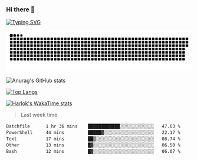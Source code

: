 ### Hi there 👋

<!--
**wray-le/wray-lee* is a ✨ _special_ ✨ repository because its `README.md` (this file) appears on your GitHub profile.

Here are some ideas to get you started:

- 🔭 I’m currently working on ...
- 🌱 I’m currently learning ...
- 👯 I’m looking to collaborate on ...
- 🤔 I’m looking for help with ...
- 💬 Ask me about ...
- 📫 How to reach me: ...
- 😄 Pronouns: ...
- ⚡ Fun fact: ...
-->
[![Typing SVG](https://readme-typing-svg.herokuapp.com?color=91BEF0&vCenter=true&lines=This+is+Wray's+profile;A+noob+developer)](https://git.io/typing-svg)

<p align="center"><a href=#><img src="image/contributions.svg"></a></p>  

![Anurag's GitHub stats](https://github-readme-stats.vercel.app/api?username=wray-lee&show_icons=true&theme=tokyonight)


[![Top Langs](https://github-readme-stats.vercel.app/api/top-langs/?username=wray-lee&exclude_repo=wray-lee.github.io,wray-lee&layout=donut)](https://github.com/anuraghazra/github-readme-stats)


[![Harlok's WakaTime stats](https://github-readme-stats.vercel.app/api/wakatime?username=wray)](https://github.com/anuraghazra/github-readme-stats)

> Last week time

<!--START_SECTION:waka-->

```txt
Batchfile      1 hr 36 mins    ████████████░░░░░░░░░░░░░   47.63 %
PowerShell     44 mins         █████▓░░░░░░░░░░░░░░░░░░░   22.17 %
Text           17 mins         ██▒░░░░░░░░░░░░░░░░░░░░░░   08.74 %
Other          13 mins         █▓░░░░░░░░░░░░░░░░░░░░░░░   06.50 %
Bash           12 mins         █▓░░░░░░░░░░░░░░░░░░░░░░░   06.07 %
```

<!--END_SECTION:waka-->
